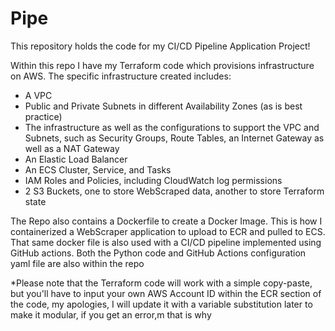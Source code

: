 # Pipe 

This repository holds the code for my CI/CD Pipeline Application Project! 

Within this repo I have my Terraform code which provisions infrastructure on AWS. The specific infrastructure created includes: 
 - A VPC 
 - Public and Private Subnets in different Availability Zones (as is best practice) 
 - The infrastructure as well as the configurations to support the VPC and Subnets, such as Security Groups, Route Tables, an Internet Gateway as well as a NAT Gateway 
 - An Elastic Load Balancer 
 - An ECS Cluster, Service, and Tasks 
 - IAM Roles and Policies, including CloudWatch log permissions 
 - 2 S3 Buckets, one to store WebScraped data, another to store Terraform state
 
 The Repo also contains a Dockerfile to create a Docker Image. This is how I containerized a WebScraper application to upload to ECR and pulled to ECS. 
 That same docker file is also used with a CI/CD pipeline implemented using GitHub actions. Both the Python code and GitHub Actions configuration yaml file 
 are also within the repo 
 
 *Please note that the Terraform code will work with a simple copy-paste, but you'll have to input your own AWS Account ID within the ECR section of the code, 
 my apologies, I will update it with a variable substitution later to make it modular, if you get an error,m that is why
